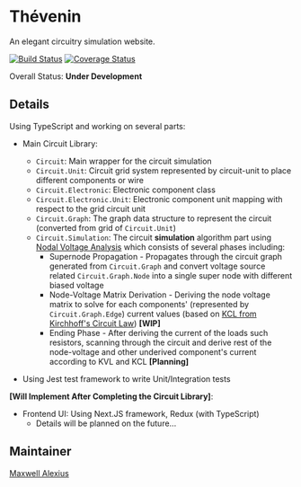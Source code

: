 # Thévenin

An elegant circuitry simulation website.

[![Build Status](https://travis-ci.com/Maxwell-Alexius/Conductor.svg?branch=master)](https://travis-ci.com/Maxwell-Alexius/Conductor) [![Coverage Status](https://coveralls.io/repos/github/Maxwell-Alexius/Conductor/badge.svg?branch=master)](https://coveralls.io/github/Maxwell-Alexius/Conductor?branch=master)

Overall Status: **Under Development**

## Details
Using TypeScript and working on several parts:

- Main Circuit Library:
  - `Circuit`: Main wrapper for the circuit simulation
  - `Circuit.Unit`: Circuit grid system represented by circuit-unit to place different components or wire
  - `Circuit.Electronic`: Electronic component class
  - `Circuit.Electronic.Unit`: Electronic component unit mapping with respect to the grid circuit unit
  - `Circuit.Graph`: The graph data structure to represent the circuit (converted from grid of `Circuit.Unit`)
  - `Circuit.Simulation`: The circuit **simulation** algorithm part using [Nodal Voltage Analysis](https://www.wikiwand.com/en/Nodal_analysis) which consists of several phases including:
    - Supernode Propagation - Propagates through the circuit graph generated from `Circuit.Graph` and convert voltage source related `Circuit.Graph.Node` into a single super node with different biased voltage
    - Node-Voltage Matrix Derivation - Deriving the node voltage matrix to solve for each components' (represented by `Circuit.Graph.Edge`) current values (based on [KCL from Kirchhoff's Circuit Law](https://www.wikiwand.com/en/Kirchhoff%27s_circuit_laws)) **[WIP]**
    - Ending Phase - After deriving the current of the loads such resistors, scanning through the circuit and derive rest of the node-voltage and other underived component's current according to KVL and KCL **[Planning]**

- Using Jest test framework to write Unit/Integration tests

**[Will Implement After Completing the Circuit Library]**:
- Frontend UI: Using Next.JS framework, Redux (with TypeScript) 
  - Details will be planned on the future...

## Maintainer
[Maxwell Alexius](https://svartalvhe.im/maxwell-alexius)
